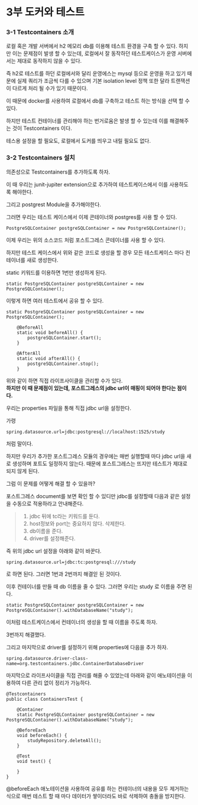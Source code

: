 # 3부 도커와 테스트

### 3-1 Testcontainers 소개

로컬 혹은 개발 서버에서 h2 메모리 db를 이용해 테스트 환경을 구축 할 수 있다. 하지만 이는 문제점이 발생 할 수 있는데, 로컬에서 잘 동작하던 테스트케이스가 운영 서버에서는 제대로 동작하지 않을 수 있다.

즉 h2로 테스트를 하던 로컬에서와 달리 운영에스는 mysql 등으로 운영을 하고 있기 때문에 실제 쿼리가 조금씩 다를 수 있으며 기본 isolation level 정책 또한 달라 트랜잭션이 다르게 처리 될 수가 있기 때문이다.

이 때문에 docker를 사용하여 로컬에서 db를 구축하고 테스트 하는 방식을 선택 할 수 있다.

하지만 테스트 컨테이너를 관리해야 하는 번거로움은 발생 할 수 있는데 이를 해결해주는 것이 Testcontainers 이다.

테스용 설정을 할 필요도, 로컬에서 도커를 띄우고 내릴 필요도 없다.


### 3-2 Testcontainers 설치

의존성으로 Testcontainers를 추가하도록 하자.

이 때 우리는 junit-jupiter extension으로 추가하여 테스트케이스에서 이를 사용하도록 해야한다. 

그리고 postgrest Module을 추가해야한다.

그러면 우리는 테스트 케이스에서 이제 콘테이너와 postgres를 사용 할 수 있다.

```
PostgreSQLContainer postgreSQLContainer = new PostgreSQLContainer();
```
이제 우리는 위의 소스코드 처럼 포스트그레스 콘테이너를 사용 할 수 있다.

하지만 테스트 케이스에서 위와 같은 코드로 생성을 할 경우 모든 테스트케이스 마다 컨테이너를 새로 생성한다.

static 키워드를 이용하면 1번만 생성하게 된다.

```
static PostgreSQLContainer postgreSQLContainer = new PostgreSQLContainer();
```
이렇게 하면 여러 테스트에서 공유 할 수 있다.

```
static PostgreSQLContainer postgreSQLContainer = new PostgreSQLContainer();
    
    @BeforeAll
    static void beforeAll() {
        postgreSQLContainer.start();
    }
    
    @AfterAll
    static void afterAll() {
        postgreSQLContainer.stop();
    }
```

위와 같이 하면 직접 라이프사이클을 관리할 수가 있다.  
**하지만 이 때 문제점이 있는데, 포스트그레스의 jdbc url이 매핑이 되어야 한다는 점이다.**

우리는 properties 파일을 통해 직접 jdbc url을 설정한다.

가령
```
spring.datasource.url=jdbc:postgresql://localhost:1525/study
```
처럼 말이다.

하지만 우리가 추가한 포스트그레스 모듈의 경우에는 매번 실행할때 마다 jdbc url을 새로 생성하며 포트도 일정하지 않는다. 때문에 포스트그레스는 뜨지만 테스트가 제대로 되지 않게 된다.

그럼 이 문제를 어떻게 해결 할 수 있을까?

포스트그레스 document를 보면 확인 할 수 있디만 jdbc를 설정할때 다음과 같은 설정을 수동으로 적용하라고 안내해준다.

>1. jdbc 뒤에 tc라는 키워드를 둔다.
>2. host정보와 port는 중요하지 않다. 삭제한다.
>3. db이름을 준다.
>4. driver를 설정해준다.

즉 위의 jdbc url 설정을 아래와 같이 바꾼다.

```
spring.datasource.url=jdbc:tc:postgresql:///study
```
로 하면 된다. 그러면 1번과 2번까지 해결읻 된 것이다.

이후 컨테이너를 만들 때 db 이름을 줄 수 있다. 그러면 우리는 study 로 이름을 주면 된다.

```
static PostgreSQLContainer postgreSQLContainer = new PostgreSQLContainer().withDatabaseName("study");
```
이처럼 테스트케이스에서 컨테이너의 생성을 할 때 이름을 주도록 하자.

3번까지 해결했다.

그리고 마지막으로 driver를 설정하기 위해 properties에 다음을 추가 하자.

```
spring.datasource.driver-class-name=org.testcontainers.jdbc.ContainerDatabaseDriver
```

마지막으로 라이프사이클을 직접 관리를 해줄 수 있었는데 아래와 같이 애노테이션을 이용하여 다른 관리 없이 정리가 가능하다.

```
@Testcontainers
public class ContainersTest {

    @Container
    static PostgreSQLContainer postgreSQLContainer = new PostgreSQLContainer().withDatabaseName("study");
    
    @BeforeEach
    void beforeEach() {
        studyRepository.deleteAll();
    }

    @Test
    void test() {

    }
}
```

@beforeEach 애노테이션을 사용하여 공유를 하는 컨테이너의 내용을 모두 제거하는 식으로 매번 테스트 할 때 마다 데이터가 쌓이더라도 바로 삭제하여 충돌을 방지한다.


